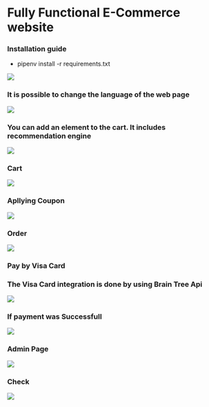 #  Fully Functional E-Commerce website
### Installation guide
- pipenv install -r requirements.txt

![](readme_img/e-dashboard.png)
### It is possible to change the language of the web page
![](readme_img/e-dashboard-es.png)

### You can add an element to the cart. It includes recommendation engine
![](readme_img/e-product.png)

### Cart
![](readme_img/e-cart.png)

### Apllying Coupon
![](readme_img/e-coupon-cart.png)

### Order
![](readme_img/e-checkout.png)

### Pay by Visa Card
### The Visa Card integration is done by using Brain Tree Api
![](readme_img/e-payment.png)

### If payment was Successfull
![](readme_img/e-payment-successfull.png)

### Admin Page
![](readme_img/e-order-admin.png)

### Check
![](readme_img/e-paid-check.png)
